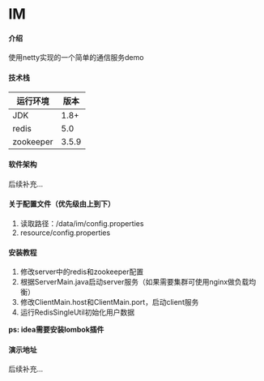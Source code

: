 # IM

#### 介绍
使用netty实现的一个简单的通信服务demo

#### 技术栈


| 运行环境 | 版本 |
| --- | --- |
| JDK | 1.8+ |
| redis | 5.0 |
| zookeeper | 3.5.9 |

#### 软件架构

后续补充...

#### 关于配置文件（优先级由上到下）

1.  读取路径：/data/im/config.properties
2.  resource/config.properties  


#### 安装教程

1.  修改server中的redis和zookeeper配置
2.  根据ServerMain.java启动server服务（如果需要集群可使用nginx做负载均衡）
3.  修改ClientMain.host和ClientMain.port，启动client服务
4.  运行RedisSingleUtil初始化用户数据

**ps: idea需要安装lombok插件**

#### 演示地址

后续补充...
